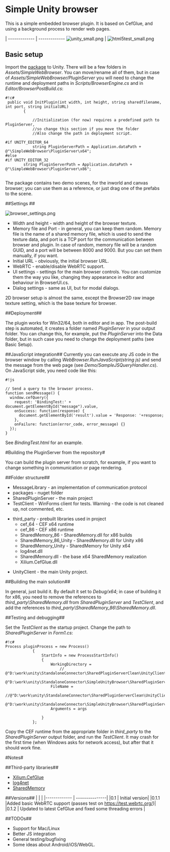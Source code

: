 # Simple Unity browser #

This is a simple embedded browser plugin. It is based on CefGlue, and using a background process to render web pages. 
    
  | 
------------- | -------------
![unity_small.png](https://bitbucket.org/repo/xLMGXM/images/2197541935-unity_small.png)  | ![html5test_small.png](https://bitbucket.org/repo/xLMGXM/images/3949485457-html5test_small.png)


## Basic setup ##

Import the [package](https://bitbucket.org/vitaly_chashin/simpleunitybrowser/downloads) to Unity. There will be a few folders in *Assets/SimpleWebBrowser*. You can move/rename all of them, but in case of *Assets/SimpleWebBrowser/PluginServer* you will need to change the runtime and deployment paths in *Scripts/BrowserEngine.cs* and in *Editor/BrowserPostBuild.cs*:


```
#!c#
 public void InitPlugin(int width, int height, string sharedfilename, int port, string initialURL)
        {

            //Initialization (for now) requires a predefined path to PluginServer,
            //so change this section if you move the folder
            //Also change the path in deployment script.

#if UNITY_EDITOR_64
            string PluginServerPath = Application.dataPath + @"\SimpleWebBrowser\PluginServer\x64";
#else
#if UNITY_EDITOR_32
        string PluginServerPath = Application.dataPath + @"\SimpleWebBrowser\PluginServer\x86";


```

The package contains two demo scenes, for the inworld and canvas browser; you can use them as a reference, or just drag one of the prefabs to the scene.
 
##Settings ##

![browser_settings.png](https://bitbucket.org/repo/xLMGXM/images/2087941195-browser_settings.png)

* Width and height - width and height of the browser texture.
* Memory file and Port - in general, you can keep them random. Memory file is the name of a shared memory file, which is used to send the texture data, and port is a TCP port for the communication between browser and plugin. In case of random, memory file will be a random GUID, and a port will be between 8000 and 9000. But you can set them manually, if you want.
* Initial URL - obviously, the initial browser URL.
* WebRTC - enable/disable WebRTC support.
* UI settings - settings for the main browser controls. You can customize them the way you like, changing they appearance in editor and behaviour in BrowserUI.cs. 
* Dialog settings - same as UI, but for modal dialogs.

2D browser setup is almost the same, except the Browser2D raw image texture setting, which is the base texture for browser.

##Deployment##

The plugin works for Win32/64, both in editor and in app. The post-build step is automated, it creates a folder named *PluginServer* in your output folder. You can change this, for example, put the *PluginServer* into the Data folder, but in such case you need to change the deployment paths (see Basic Setup).

##JavaScript integration##
Currently you can execute any JS code in the browser window by calling *WebBrowser.RunJavaScript(string js)* and send the message from the web page (see *Demo/SampleJSQueryHandler.cs*). On JavaScript side, you need code like this:


```
#!js

// Send a query to the browser process.
function sendMessage() {
  window.cefQuery({
    request: 'BindingTest:' + document.getElementById("message").value,
    onSuccess: function(response) {
      document.getElementById('result').value = 'Response: '+response;
    },
    onFailure: function(error_code, error_message) {}
  });
}
```
See *BindingTest.html* for an example.


#Building the PluginServer from the repository#

You can build the plugin server from scratch, for example, if you want to change something in communication or page rendering.

##Folder structure##

* MessageLibrary - an implementation of communication protocol
* packages - nuget folder
* SharedPluginServer - the main project
* TestClient - WinForms client for tests. Warning - the code is not cleaned up, not commented, etc.
+ third_party - prebuilt libraries used in project
    * cef_64 - CEF x64 runtime
    * cef_86 - CEF x86 runtime
    * SharedMemory_86 - SharedMemory.dll for x86 builds
    * SharedMemory_86_Unity - SharedMemory.dll for Unity x86
    * SharedMemory_Unity - SharedMemory for Unity x64
    * log4net.dll
    * SharedMemory.dll - the base x64 SharedMemory realization
    * Xilium.CefGlue.dll
* UnityClient - the main Unity project.

##Building the main solution##

In general, just build it. By default it set to *Debug/x64*; in case of building it for x86, you need to remove the references to *third_party\SharedMemory.dll* from *SharedPluginServer* and *TestClient*, and add the references to *third_party\SharedMemory_86\SharedMemory.dll*.

##Testing and debugging##

Set the *TestClient* as the startup project. Change the path to *SharedPluginServer* in *Form1.cs*:

```
#!c#
Process pluginProcess = new Process()
            {
                StartInfo = new ProcessStartInfo()
                {
                    WorkingDirectory =
                        //  @"D:\work\unity\StandaloneConnector\SharedPluginServerClean\UnityClient\Output\x86\PluginServer",
                        @"D:\work\unity\StandaloneConnector\SimpleUnityBrowser\SharedPluginServer\bin\x64\Debug",
                    FileName =
                     //@"D:\work\unity\StandaloneConnector\SharedPluginServerClean\UnityClient\Output\x86\PluginServer\SharedPluginServer.exe",
                        @"D:\work\unity\StandaloneConnector\SimpleUnityBrowser\SharedPluginServer\bin\x64\Debug\SharedPluginServer.exe",
                    Arguments = args
                    
                }
            };

```

Copy the CEF runtime from the appropriate folder in *third_party* to the *SharedPluginServer* output folder, and run the *TestClient*. It may crash for the first time (when Windows asks for network access), but after that it should work fine.

#Notes#

##Third-party libraries##

* [Xilium.CefGlue](http://xilium.bitbucket.org/cefglue/)
* [log4net](https://www.nuget.org/packages/log4net/)
* [SharedMemory](https://github.com/spazzarama/SharedMemory)

##Versions##
|              |                |
|------------- | ---------------|
|0.1           | Initial version|
|0.1.1         |Added basic WebRTC support (passes test on https://test.webrtc.org/)|
|0.1.2         | Updated to latest CefGlue and fixed some threading errors |

##TODOs##

* Support for Mac/Linux
* Better JS integration
* General testing/bugfixing
* Some ideas about Android/iOS/WebGL.